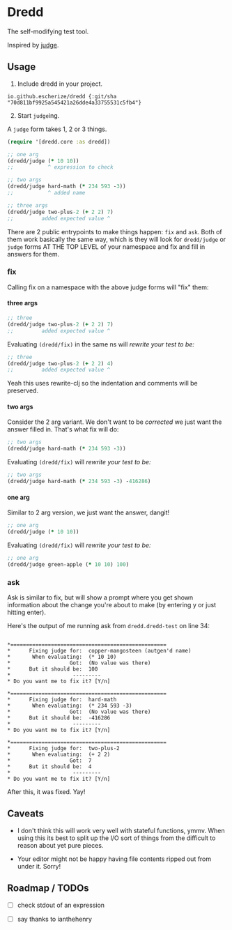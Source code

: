 # Dredd

The self-modifying test tool. 

Inspired by [judge](https://github.com/ianthehenry/judge).

## Usage

1. Include dredd in your project.

`io.github.escherize/dredd {:git/sha "70d811bf9925a545421a26dde4a33755531c5fb4"}`

2. Start `judge`ing.

A `judge` form takes 1, 2 or 3 things. 

``` clojure
(require '[dredd.core :as dredd])

;; one arg
(dredd/judge (* 10 10))
;;           ^ expression to check 

;; two args
(dredd/judge hard-math (* 234 593 -3))
;;           ^ added name

;; three args
(dredd/judge two-plus-2 (+ 2 2) 7)
;;         added expected value ^
```

There are 2 public entrypoints to make things happen: `fix` and `ask`. Both of them work basically the same way, which is they will look for `dredd/judge` or `judge` forms AT THE TOP LEVEL of your namespace and fix and fill in answers for them.

### fix

Calling fix on a namespace with the above judge forms will "fix" them:

#### three args
``` clojure
;; three
(dredd/judge two-plus-2 (+ 2 2) 7)
;;         added expected value ^
```
Evaluating `(dredd/fix)` in the same ns will _rewrite your test to be:_
``` clojure
;; three
(dredd/judge two-plus-2 (+ 2 2) 4)
;;         added expected value ^
```
Yeah this uses rewrite-clj so the indentation and comments will be preserved.

#### two args
Consider the 2 arg variant. We don't want to be _corrected_ we just want the answer filled in. That's what fix will do: 
``` clojure
;; two args
(dredd/judge hard-math (* 234 593 -3))
```
Evaluating `(dredd/fix)` will _rewrite your test to be:_
``` clojure
;; two args
(dredd/judge hard-math (* 234 593 -3) -416286)
```

#### one arg
Similar to 2 arg version, we just want the answer, dangit!

``` clojure
;; one arg
(dredd/judge (* 10 10))
```
Evaluating `(dredd/fix)` will _rewrite your test to be:_
``` clojure
;; one arg
(dredd/judge green-apple (* 10 10) 100)
```


### ask

Ask is similar to fix, but will show a prompt where you get shown information
about the change you're about to make (by entering y or just hitting enter).

Here's the output of me running ask from `dredd.dredd-test` on line 34:

```

*==================================================
*      Fixing judge for:  copper-mangosteen (autgen'd name)
*       When evaluating:  (* 10 10)
*                   Got:  (No value was there)
*      But it should be:  100
*                    ---------
* Do you want me to fix it? [Y/n]

*==================================================
*      Fixing judge for:  hard-math 
*       When evaluating:  (* 234 593 -3)
*                   Got:  (No value was there)
*      But it should be:  -416286
*                    ---------
* Do you want me to fix it? [Y/n]

*==================================================
*      Fixing judge for:  two-plus-2 
*       When evaluating:  (+ 2 2)
*                   Got:  7
*      But it should be:  4
*                    ---------
* Do you want me to fix it? [Y/n]
```

After this, it was fixed. Yay!

## Caveats

- I don't think this will work very well with stateful functions, ymmv. When using
  this its best to split up the I/O sort of things from the difficult to reason
  about yet pure pieces.

- Your editor might not be happy having file contents ripped out from under it. Sorry!

## Roadmap / TODOs

- [ ] check stdout of an expression
- [ ] say thanks to ianthehenry


